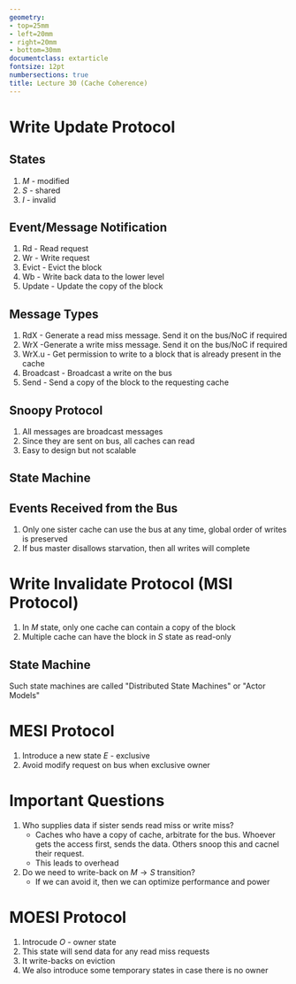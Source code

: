 ```yaml
---
geometry:
- top=25mm
- left=20mm
- right=20mm
- bottom=30mm
documentclass: extarticle
fontsize: 12pt
numbersections: true
title: Lecture 30 (Cache Coherence)
--- 
```


# Write Update Protocol

## States
1. $M$ - modified
1. $S$ - shared
1. $I$ - invalid

## Event/Message Notification
1. Rd - Read request
1. Wr - Write request
1. Evict - Evict the block
1. Wb - Write back data to the lower level
1. Update - Update the copy of the block

## Message Types
1. RdX - Generate a read miss message. Send it on the bus/NoC if required
1. WrX -Generate a write miss message. Send it on the bus/NoC if required
1. WrX.u - Get permission to write to a block that is already present in the cache
1. Broadcast - Broadcast a write on the bus
1. Send - Send a copy of the block to the requesting cache

## Snoopy Protocol
1. All messages are broadcast messages
1. Since they are sent on bus, all caches can read
1. Easy to design but not scalable

## State Machine

## Events Received from the Bus
1. Only one sister cache can use the bus at any time, global order of writes is preserved
1. If bus master disallows starvation, then all writes will complete

# Write Invalidate Protocol (MSI Protocol)
1. In $M$ state, only one cache can contain a copy of the block
1. Multiple cache can have the block in $S$ state as read-only

## State Machine
Such state machines are called "Distributed State Machines" or "Actor Models"

# MESI Protocol
1. Introduce a new state $E$ - exclusive
1. Avoid modify request on bus when exclusive owner

# Important Questions
1. Who supplies data if sister sends read miss or write miss?
    - Caches who have a copy of cache, arbitrate for the bus. Whoever gets the access first, sends the data. Others snoop this and cacnel their request.
    - This leads to overhead
1. Do we need to write-back on $M\to S$ transition?
    - If we can avoid it, then we can optimize performance and power

# MOESI Protocol
1. Introcude $O$ - owner state
1. This state will send data for any read miss requests
1. It write-backs on eviction
1. We also introduce some temporary states in case there is no owner
